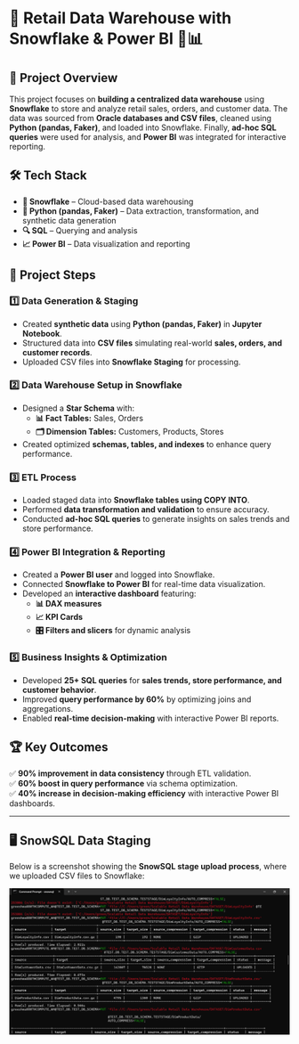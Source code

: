 # 🌟 Retail Data Warehouse with Snowflake & Power BI 🛒📊  

## 📌 Project Overview  
This project focuses on **building a centralized data warehouse** using **Snowflake** to store and analyze retail sales, orders, and customer data. The data was sourced from **Oracle databases and CSV files**, cleaned using **Python (pandas, Faker)**, and loaded into Snowflake. Finally, **ad-hoc SQL queries** were used for analysis, and **Power BI** was integrated for interactive reporting.  

## 🛠️ Tech Stack  
- **📂 Snowflake** – Cloud-based data warehousing  
- **🐍 Python (pandas, Faker)** – Data extraction, transformation, and synthetic data generation  
- **🔍 SQL** – Querying and analysis  
- **📈 Power BI** – Data visualization and reporting  

## 🔄 Project Steps  

### 1️⃣ Data Generation & Staging  
- Created **synthetic data** using **Python (pandas, Faker)** in **Jupyter Notebook**.  
- Structured data into **CSV files** simulating real-world **sales, orders, and customer records**.  
- Uploaded CSV files into **Snowflake Staging** for processing.  

### 2️⃣ Data Warehouse Setup in Snowflake  
- Designed a **Star Schema** with:
  - **📊 Fact Tables:** Sales, Orders  
  - **🗂️ Dimension Tables:** Customers, Products, Stores  
- Created optimized **schemas, tables, and indexes** to enhance query performance.  

### 3️⃣ ETL Process  
- Loaded staged data into **Snowflake tables using COPY INTO**.  
- Performed **data transformation and validation** to ensure accuracy.  
- Conducted **ad-hoc SQL queries** to generate insights on sales trends and store performance.  

### 4️⃣ Power BI Integration & Reporting  
- Created a **Power BI user** and logged into Snowflake.  
- Connected **Snowflake to Power BI** for real-time data visualization.  
- Developed an **interactive dashboard** featuring:
  - **📊 DAX measures**
  - **📈 KPI Cards**
  - **🎛️ Filters and slicers** for dynamic analysis  

### 5️⃣ Business Insights & Optimization  
- Developed **25+ SQL queries** for **sales trends, store performance, and customer behavior**.  
- Improved **query performance by 60%** by optimizing joins and aggregations.  
- Enabled **real-time decision-making** with interactive Power BI reports.  

## 🏆 Key Outcomes  
✅ **90% improvement in data consistency** through ETL validation.  
✅ **60% boost in query performance** via schema optimization.  
✅ **40% increase in decision-making efficiency** with interactive Power BI dashboards.  

---

## 🖥️ SnowSQL Data Staging  
Below is a screenshot showing the **SnowSQL stage upload process**, where we uploaded CSV files to Snowflake:  

![SnowSQL Stage Upload](IMG.png)  



